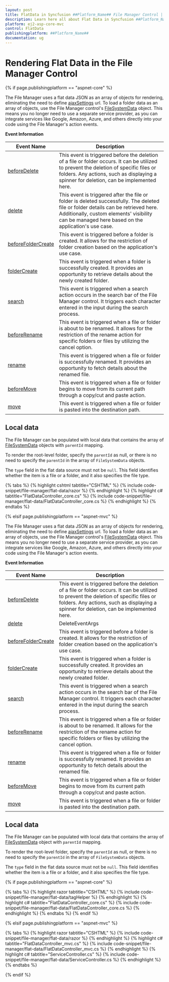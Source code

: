 ```yaml
---
layout: post
title: FlatData in Syncfusion ##Platform_Name## File Manager Control | Syncfusion
description: Learn here all about Flat Data in Syncfusion ##Platform_Name## File Manager control of Syncfusion Essential JS 2 and more.
platform: ej2-asp-core-mvc
control: FlatData
publishingplatform: ##Platform_Name##
documentation: ug
---
```


# Rendering Flat Data in the File Manager Control

{% if page.publishingplatform == "aspnet-core" %}

The File Manager uses a flat data JSON as an array of objects for rendering, eliminating the need to define [ajaxSettings](https://help.syncfusion.com/cr/aspnetcore-js2/Syncfusion.EJ2.FileManager.FileManager.html#Syncfusion_EJ2_FileManager_FileManager_AjaxSettings) url. To load a folder data as an array of objects, use the File Manager control's [FileSystemData](https://help.syncfusion.com/cr/aspnetcore-js2/Syncfusion.EJ2.FileManager.FileManager.html#Syncfusion_EJ2_FileManager_FileManager_FileSystemData) object. This means you no longer need to use a separate service provider, as you can integrate services like Google, Amazon, Azure, and others directly into your code using the File Manager's action events.

**Event Information**

Event Name | Description
 ---  | ---
[beforeDelete](https://help.syncfusion.com/cr/aspnetcore-js2/Syncfusion.EJ2.FileManager.FileManager.html#Syncfusion_EJ2_FileManager_FileManager_BeforeDelete) | This event is triggered before the deletion of a file or folder occurs. It can be utilized to prevent the deletion of specific files or folders. Any actions, such as displaying a spinner for deletion, can be implemented here.
[delete](https://help.syncfusion.com/cr/aspnetcore-js2/Syncfusion.EJ2.FileManager.FileManager.html#Syncfusion_EJ2_FileManager_FileManager_Delete) | This event is triggered after the file or folder is deleted successfully. The deleted file or folder details can be retrieved here. Additionally, custom elements' visibility can be managed here based on the application's use case.
[beforeFolderCreate](https://help.syncfusion.com/cr/aspnetcore-js2/Syncfusion.EJ2.FileManager.FileManager.html#Syncfusion_EJ2_FileManager_FileManager_BeforeFolderCreate) | This event is triggered before a folder is created. It allows for the restriction of folder creation based on the application's use case.
[folderCreate](https://help.syncfusion.com/cr/aspnetcore-js2/Syncfusion.EJ2.FileManager.FileManager.html#Syncfusion_EJ2_FileManager_FileManager_FolderCreate) | This event is triggered when a folder is successfully created. It provides an opportunity to retrieve details about the newly created folder.
[search](https://help.syncfusion.com/cr/aspnetcore-js2/Syncfusion.EJ2.FileManager.FileManager.html#Syncfusion_EJ2_FileManager_FileManager_Search) | This event is triggered when a search action occurs in the search bar of the File Manager control. It triggers each character entered in the input during the search process.
[beforeRename](https://help.syncfusion.com/cr/aspnetcore-js2/Syncfusion.EJ2.FileManager.FileManager.html#Syncfusion_EJ2_FileManager_FileManager_BeforeRename) | This event is triggered when a file or folder is about to be renamed. It allows for the restriction of the rename action for specific folders or files by utilizing the cancel option.
[rename](https://help.syncfusion.com/cr/aspnetcore-js2/Syncfusion.EJ2.FileManager.FileManager.html#Syncfusion_EJ2_FileManager_FileManager_Rename) | This event is triggered when a file or folder is successfully renamed. It provides an opportunity to fetch details about the renamed file.
[beforeMove](https://help.syncfusion.com/cr/aspnetcore-js2/Syncfusion.EJ2.FileManager.FileManager.html#Syncfusion_EJ2_FileManager_FileManager_BeforeMove) | This event is triggered when a file or folder begins to move from its current path through a copy/cut and paste action.
[move](https://help.syncfusion.com/cr/aspnetcore-js2/Syncfusion.EJ2.FileManager.FileManager.html#Syncfusion_EJ2_FileManager_FileManager_Move) | This event is triggered when a file or folder is pasted into the destination path.

## Local data

The File Manager can be populated with local data that contains the array of [FileSystemData](https://help.syncfusion.com/cr/aspnetcore-js2/Syncfusion.EJ2.FileManager.FileManager.html#Syncfusion_EJ2_FileManager_FileManager_FileSystemData) objects with `parentId` mapping.

To render the root-level folder, specify the `parentId` as null, or there is no need to specify the `parentId` in the array of `FileSystemData` objects.

The `type` field in the flat data source must not be `null`. This field identifies whether the item is a file or a folder, and it also specifies the file type.

{% tabs %}
{% highlight cshtml tabtitle="CSHTML" %}
{% include code-snippet/file-manager/flat-data/razor %}
{% endhighlight %}
{% highlight c# tabtitle="FlatDataController_core.cs" %}
{% include code-snippet/file-manager/flat-data/FlatDataController_core.cs %}
{% endhighlight %}
{% endtabs %}

{% elsif page.publishingplatform == "aspnet-mvc" %}

The File Manager uses a flat data JSON as an array of objects for rendering, eliminating the need to define [ajaxSettings](https://help.syncfusion.com/cr/aspnetmvc-js2/Syncfusion.EJ2.FileManager.FileManager.html#Syncfusion_EJ2_FileManager_FileManager_AjaxSettings) url. To load a folder data as an array of objects, use the File Manager control's [FileSystemData](https://help.syncfusion.com/cr/aspnetmvc-js2/Syncfusion.EJ2.FileManager.FileManager.html#Syncfusion_EJ2_FileManager_FileManager_FileSystemData) object. This means you no longer need to use a separate service provider, as you can integrate services like Google, Amazon, Azure, and others directly into your code using the File Manager's action events.

**Event Information**

Event Name | Description
 ---  | ---
[beforeDelete](https://help.syncfusion.com/cr/aspnetmvc-js2/Syncfusion.EJ2.FileManager.FileManager.html#Syncfusion_EJ2_FileManager_FileManager_BeforeDelete) | This event is triggered before the deletion of a file or folder occurs. It can be utilized to prevent the deletion of specific files or folders. Any actions, such as displaying a spinner for deletion, can be implemented here.
[delete](https://help.syncfusion.com/cr/aspnetmvc-js2/Syncfusion.EJ2.FileManager.FileManager.html#Syncfusion_EJ2_FileManager_FileManager_Delete) | DeleteEventArgs | path, itemData, cancel. | This event is triggered after the file or folder is deleted successfully. The deleted file or folder details can be retrieved here. Additionally, custom elements' visibility can be managed here based on the application's use case.
[beforeFolderCreate](https://help.syncfusion.com/cr/aspnetmvc-js2/Syncfusion.EJ2.FileManager.FileManager.html#Syncfusion_EJ2_FileManager_FileManager_BeforeFolderCreate) | This event is triggered before a folder is created. It allows for the restriction of folder creation based on the application's use case.
[folderCreate](https://help.syncfusion.com/cr/aspnetmvc-js2/Syncfusion.EJ2.FileManager.FileManager.html#Syncfusion_EJ2_FileManager_FileManager_FolderCreate) | This event is triggered when a folder is successfully created. It provides an opportunity to retrieve details about the newly created folder.
[search](https://help.syncfusion.com/cr/aspnetmvc-js2/Syncfusion.EJ2.FileManager.FileManager.html#Syncfusion_EJ2_FileManager_FileManager_Search) | This event is triggered when a search action occurs in the search bar of the File Manager control. It triggers each character entered in the input during the search process.
[beforeRename](https://help.syncfusion.com/cr/aspnetmvc-js2/Syncfusion.EJ2.FileManager.FileManager.html#Syncfusion_EJ2_FileManager_FileManager_BeforeRename) | This event is triggered when a file or folder is about to be renamed. It allows for the restriction of the rename action for specific folders or files by utilizing the cancel option.
[rename](https://help.syncfusion.com/cr/aspnetmvc-js2/Syncfusion.EJ2.FileManager.FileManager.html#Syncfusion_EJ2_FileManager_FileManager_Rename) | This event is triggered when a file or folder is successfully renamed. It provides an opportunity to fetch details about the renamed file.
[beforeMove](https://help.syncfusion.com/cr/aspnetmvc-js2/Syncfusion.EJ2.FileManager.FileManager.html#Syncfusion_EJ2_FileManager_FileManager_BeforeMove) | This event is triggered when a file or folder begins to move from its current path through a copy/cut and paste action.
[move](https://help.syncfusion.com/cr/aspnetmvc-js2/Syncfusion.EJ2.FileManager.FileManager.html#Syncfusion_EJ2_FileManager_FileManager_Move) | This event is triggered when a file or folder is pasted into the destination path.

## Local data

The File Manager can be populated with local data that contains the array of [FileSystemData](https://help.syncfusion.com/cr/aspnetmvc-js2/Syncfusion.EJ2.FileManager.FileManager.html#Syncfusion_EJ2_FileManager_FileManager_FileSystemData) object with `parentId` mapping.

To render the root-level folder, specify the `parentId` as null, or there is no need to specify the `parentId` in the array of `FileSystemData`  objects.

The `type` field in the flat data source must not be `null`. This field identifies whether the item is a file or a folder, and it also specifies the file type.

{% if page.publishingplatform == "aspnet-core" %}

{% tabs %}
{% highlight razor tabtitle="CSHTML" %}
{% include code-snippet/file-manager/flat-data/tagHelper %}
{% endhighlight %}
{% highlight c# tabtitle="FlatDataController_core.cs" %}
{% include code-snippet/file-manager/flat-data/FlatDataController_core.cs %}
{% endhighlight %}
{% endtabs %}
{% endif %}

{% elsif page.publishingplatform == "aspnet-mvc" %}

{% tabs %}
{% highlight razor tabtitle="CSHTML" %}
{% include code-snippet/file-manager/flat-data/razor  %}
{% endhighlight %}
{% highlight c# tabtitle="FlatDataController_mvc.cs" %}
{% include code-snippet/file-manager/flat-data/FlatDataController_mvc.cs %}
{% endhighlight %}
{% highlight c# tabtitle="ServiceController.cs" %}
{% include code-snippet/file-manager/flat-data/ServiceController.cs %}
{% endhighlight %}
{% endtabs %}

{% endif %}
